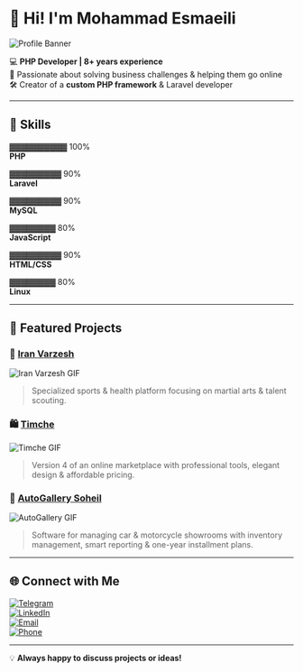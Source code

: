 # 👋 Hi! I'm Mohammad Esmaeili

![Profile Banner](https://media4.giphy.com/media/v1.Y2lkPTc5MGI3NjExemF4ZzloMzljYmw1d2RrZmRyaGd6Y2ttcnBqc2lqZDlzOXNmbmRpZyZlcD12MV9pbnRlcm5hbF9naWZfYnlfaWQmY3Q9Zw/EZr27ZbJwmjE9PGyLN/giphy.gif)

💻 **PHP Developer | 8+ years experience**  
🚀 Passionate about solving business challenges & helping them go online  
🛠️ Creator of a **custom PHP framework** & Laravel developer  

---

## 🔧 Skills

▓▓▓▓▓▓▓▓▓▓ 100%  
**PHP**

▓▓▓▓▓▓▓▓▓ 90%  
**Laravel**

▓▓▓▓▓▓▓▓▓ 90%  
**MySQL**

▓▓▓▓▓▓▓▓ 80%  
**JavaScript**

▓▓▓▓▓▓▓▓▓ 90%  
**HTML/CSS**

▓▓▓▓▓▓▓▓ 80%  
**Linux**


---

## 🏅 Featured Projects

### 🥋 [Iran Varzesh](https://iranvarzesh.ir)
![Iran Varzesh GIF](https://media.giphy.com/media/l0MYt5jPR6QX5pnqM/giphy.gif)  
> Specialized sports & health platform focusing on martial arts & talent scouting.  

### 🛍️ [Timche](https://timche.org)
![Timche GIF](https://media.giphy.com/media/3orieYQ5Zsm9gFijUQ/giphy.gif)  
> Version 4 of an online marketplace with professional tools, elegant design & affordable pricing.  

### 🚗 [AutoGallery Soheil](https://itmb.ir/demo/autogallery/)
![AutoGallery GIF](https://media.giphy.com/media/26u4nJPf0JtQPdStq/giphy.gif)  
> Software for managing car & motorcycle showrooms with inventory management, smart reporting & one-year installment plans.  

---

## 🌐 Connect with Me

[![Telegram](https://img.shields.io/badge/Telegram-2CA5E0?style=for-the-badge&logo=telegram&logoColor=white)](https://t.me/yourusername)  
[![LinkedIn](https://img.shields.io/badge/LinkedIn-0077B5?style=for-the-badge&logo=linkedin&logoColor=white)](https://linkedin.com/in/yourusername)  
[![Email](https://img.shields.io/badge/Email-rret.rocket@gmail.com-blue?style=for-the-badge&logo=gmail&logoColor=white)](mailto:rret.rocket@gmail.com)  
[![Phone](https://img.shields.io/badge/Phone-02191300695-green?style=for-the-badge&logo=phone&logoColor=white)](tel:+982191300695)

---

💡 **Always happy to discuss projects or ideas!**
